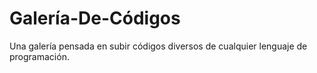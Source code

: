 # Galería-De-Códigos

Una galería pensada en subir códigos diversos de cualquier lenguaje de programación.
